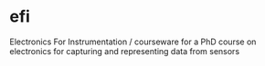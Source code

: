 # efi
Electronics For Instrumentation / courseware for a PhD course on electronics for capturing and representing data from sensors
